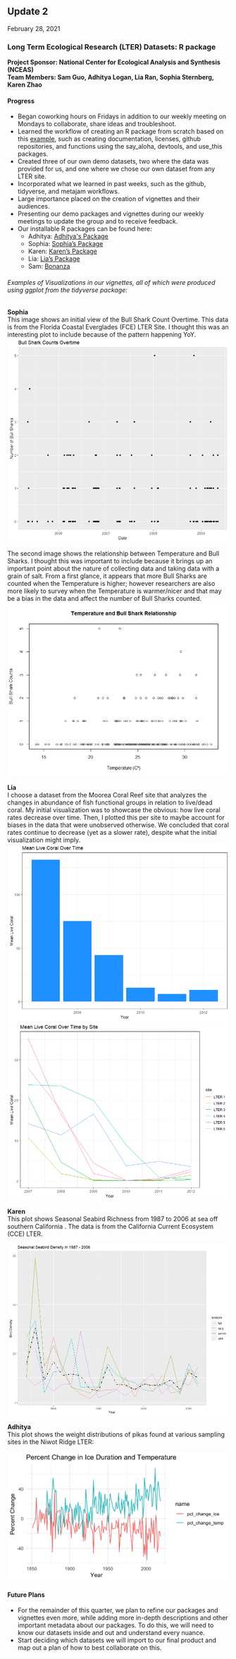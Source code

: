 ## Update 2
February 28, 2021

### Long Term Ecological Research (LTER) Datasets: R package
**Project Sponsor: National Center for Ecological Analysis and Synthesis (NCEAS)** \
**Team Members: Sam Guo, Adhitya Logan, Lia Ran, Sophia Sternberg, Karen Zhao**


#### Progress
- Began coworking hours on Fridays in addition to our weekly meeting on Mondays to collaborate, share ideas and troubleshoot.
- Learned the workflow of creating an R package from scratch based on this [example](https://github.com/isteves/r-pkg-intro ), such as creating documentation, licenses, github repositories, and functions using the say_aloha, devtools, and use_this packages.
- Created three of our own demo datasets, two where the data was provided for us, and one where we chose our own dataset from any LTER site. 
- Incorporated what we learned in past weeks, such as the github, tidyverse, and metajam workflows.
- Large importance placed on the creation of vignettes and their audiences.
- Presenting our demo packages and vignettes during our weekly meetings to update the group and to receive feedback. 
- Our installable R packages can be found here:
    - Adhitya: [Adhitya's Package](https://github.com/adhil0/alohaal)
    - Sophia: [Sophia’s Package](https://github.com/sophiasternberg/fcess)
    - Karen: [Karen’s Package](https://github.com/karenezhao/alohakez)
    - Lia: [Lia’s Package](https://github.com/liaaaaran/mcrcoral)
    - Sam: [Bonanza](https://github.com/TokyoExpress/bonanza)


###### Examples of Visualizations in our vignettes, all of which were produced using ggplot from the tidyverse package:

**Sophia** \
This image shows an initial view of the Bull Shark Count Overtime. This data is from the Florida Coastal Everglades (FCE) LTER Site. I thought this was an interesting plot to include because of the pattern happening YoY. 
![shark](images/update2sophia1.png)

The second image shows the relationship between Temperature and Bull Sharks. I thought this was important to include because it brings up an important point about the nature of collecting data and taking data with a grain of salt. From a first glance, it appears that more Bull Sharks are counted when the Temperature is higher; however researchers are also more likely to survey when the Temperature is warmer/nicer and that may be a bias in the data and affect the number of Bull Sharks counted.
![shark2](images/update2sophia2.png)

**Lia** \
I choose a dataset from the Moorea Coral Reef site that analyzes the changes in abundance of fish functional groups in relation to live/dead coral. My initial visualization was to showcase the obvious: how live coral rates decrease over time. Then, I plotted this per site to maybe account for biases in the data that were unobserved otherwise. We concluded that coral rates continue to decrease (yet as a slower rate), despite what the initial visualization might imply. 
![coral](images/update2lia1.png)
![coral2](images/update2lia2.png)

**Karen** \
This plot shows Seasonal Seabird Richness from 1987 to 2006 at sea off southern California . The data is from the California Current Ecosystem (CCE) LTER.

![seabird](images/update2karen.png)

**Adhitya** \
This plot shows the weight distributions of pikas found at various sampling sites in the Niwot Ridge LTER:

![ice](images/update2adhitya.png)



#### Future Plans
- For the remainder of this quarter, we plan to refine our packages and vignettes even more, while adding more in-depth descriptions and other important metadata about our packages. To do this, we will need to know our datasets inside and out and understand every nuance. 
- Start deciding which datasets we will import to our final product and map out a plan of how to best collaborate on this. 


